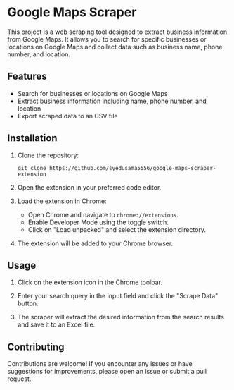 # Google Maps Scraper

This project is a web scraping tool designed to extract business information from Google Maps. It allows you to search for specific businesses or locations on Google Maps and collect data such as business name, phone number, and location.

## Features

- Search for businesses or locations on Google Maps
- Extract business information including name, phone number, and location
- Export scraped data to an CSV file

## Installation

1. Clone the repository:

   ```shell
   git clone https://github.com/syedusama5556/google-maps-scraper-extension
   ```

2. Open the extension in your preferred code editor.

3. Load the extension in Chrome:

   - Open Chrome and navigate to `chrome://extensions`.
   - Enable Developer Mode using the toggle switch.
   - Click on "Load unpacked" and select the extension directory.

4. The extension will be added to your Chrome browser.

## Usage

1. Click on the extension icon in the Chrome toolbar.

2. Enter your search query in the input field and click the "Scrape Data" button.

3. The scraper will extract the desired information from the search results and save it to an Excel file.

## Contributing

Contributions are welcome! If you encounter any issues or have suggestions for improvements, please open an issue or submit a pull request.

